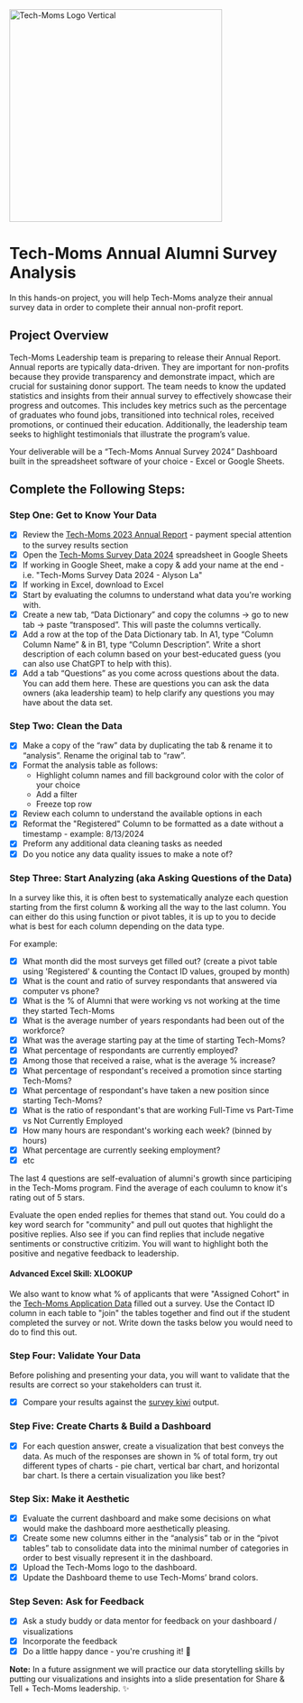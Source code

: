 <img width="377" alt="Tech-Moms Logo Vertical" src="https://github.com/user-attachments/assets/b98d7ed8-150c-4a2a-9102-c4cfa4e91d01">

# Tech-Moms Annual Alumni Survey Analysis 

In this hands-on project, you will help Tech-Moms analyze their annual survey data in order to complete their annual non-profit report.

## Project Overview

Tech-Moms Leadership team is preparing to release their Annual Report. Annual reports are typically data-driven. They are important for non-profits because they provide transparency and demonstrate impact, which are crucial for sustaining donor support. The team needs to know the updated statistics and insights from their annual survey to effectively showcase their progress and outcomes. This includes key metrics such as the percentage of graduates who found jobs, transitioned into technical roles, received promotions, or continued their education. Additionally, the leadership team seeks to highlight testimonials that illustrate the program’s value. 

Your deliverable will be a “Tech-Moms Annual Survey 2024” Dashboard built in the spreadsheet software of your choice - Excel or Google Sheets. 

## Complete the Following Steps: 

### Step One: Get to Know Your Data 

- [X] Review the [Tech-Moms 2023 Annual Report](https://www.tech-moms.org/_files/ugd/0e6ea4_4aa4f371aaaf4b2c81a1e384dfdfec02.pdf?index=true) - payment special attention to the survey results section
- [X] Open the [Tech-Moms Survey Data 2024](https://docs.google.com/spreadsheets/d/1Rf9-nhBHtUWr0t4c0paNZaaJhFpDMU8lAIbeBR_uk0Q/edit?gid=0#gid=0) spreadsheet in Google Sheets
- [X] If working in Google Sheet, make a copy & add your name at the end - i.e. "Tech-Moms Survey Data 2024 - Alyson La" 
- [X] If working in Excel, download to Excel
- [X] Start by evaluating the columns to understand what data you're working with.
- [X] Create a new tab,  “Data Dictionary” and copy the columns -> go to new tab -> paste “transposed”. This will paste the columns vertically.
- [X] Add a row at the top of the Data Dictionary tab. In A1, type “Column Column Name” & in B1, type “Column Description”. Write a short description of each column based on your best-educated guess (you can also use ChatGPT to help with this).
- [X] Add a tab “Questions” as you come across questions about the data. You can add them here. These are questions you can ask the data owners (aka leadership team) to help clarify any questions you may have about the data set.

### Step Two: Clean the Data 

- [X] Make a copy of the “raw” data by duplicating the tab & rename it to “analysis”. Rename the original tab to “raw”.
- [X] Format the analysis table as follows: 
  *  Highlight column names and fill background color with the color of your choice
  * Add a filter
  * Freeze top row      
- [X] Review each column to understand the available options in each
- [X] Reformat the "Registered" Column to be formatted as a date without a timestamp - example: 8/13/2024
- [X] Preform any additional data cleaning tasks as needed
- [X] Do you notice any data quality issues to make a note of? 

### Step Three: Start Analyzing (aka Asking Questions of the Data)

In a survey like this, it is often best to systematically analyze each question starting from the first column & working all the way to the last column. You can either do this using function or pivot tables, it is up to you to decide what is best for each column depending on the data type. 

For example: 

- [X] What month did the most surveys get filled out? (create a pivot table using 'Registered' & counting the Contact ID values, grouped by month) 
- [X] What is the count and ratio of survey respondants that answered via computer vs phone?
- [X] What is the % of Alumni that were working vs not working at the time they started Tech-Moms
- [X] What is the average number of years respondants had been out of the workforce?
- [X] What was the average starting pay at the time of starting Tech-Moms?
- [X] What percentage of respondants are currently employed?
- [X] Among those that received a raise, what is the average % increase?
- [X] What percentage of respondant's received a promotion since starting Tech-Moms? 
- [X] What percentage of respondant's have taken a new position since starting Tech-Moms?
- [X] What is the ratio of respondant's that are working Full-Time vs Part-Time vs Not Currently Employed
- [X] How many hours are respondant's working each week? (binned by hours)
- [X] What percentage are currently seeking employment?
- [X] etc 

The last 4 questions are self-evaluation of alumni's growth since participing in the Tech-Moms program. Find the average of each coulumn to know it's rating out of 5 stars. 

Evaluate the open ended replies for themes that stand out. You could do a key word search for "community" and pull out quotes that highlight the positive replies. Also see if you can find replies that include negative sentiments or constructive critizim. You will want to highlight both the positive and negative feedback to leadership. 

#### Advanced Excel Skill: XLOOKUP

We also want to know what % of applicants that were "Assigned Cohort" in the [Tech-Moms Application Data](https://docs.google.com/spreadsheets/d/1BhskpHGoHSl2fuXY3qjnqSpgI2imWB2Ng7OYP-pWslI/edit?usp=sharing) filled out a survey. Use the Contact ID column in each table to "join" the tables together and find out if the student completed the survey or not. Write down the tasks below you would need to do to find this out. 

### Step Four: Validate Your Data 

Before polishing and presenting your data, you will want to validate that the results are correct so your stakeholders can trust it.
- [X] Compare your results against the [survey kiwi](https://github.com/Tech-Moms/data-analytics-winter-2025/blob/main/module_2/assignments/survey_kiwi.md) output. 

### Step Five: Create Charts & Build a Dashboard 

- [X] For each question answer, create a visualization that best conveys the data. As much of the responses are shown in % of total form, try out different types of charts - pie chart, vertical bar chart, and horizontal bar chart. Is there a certain visualization you like best?

### Step Six: Make it Aesthetic 

- [X] Evaluate the current dashboard and make some decisions on what would make the dashboard more aesthetically pleasing.
- [X] Create some new columns either in the “analysis” tab or in the “pivot tables” tab to consolidate data into the minimal number of categories in order to best visually represent it in the dashboard.
- [X] Upload the Tech-Moms logo to the dashboard.
- [X] Update the Dashboard theme to use Tech-Moms’ brand colors.

### Step Seven: Ask for Feedback 

- [X] Ask a study buddy or data mentor for feedback on your dashboard / visualizations 
- [X] Incorporate the feedback
- [X] Do a little happy dance - you're crushing it! 💃

**Note:** In a future assignment we will practice our data storytelling skills by putting our visualizations and insights into a slide presentation for Share & Tell + Tech-Moms leadership. ✨ 
